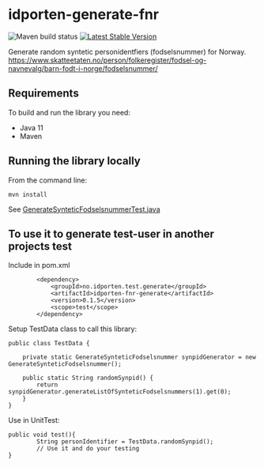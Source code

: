 # idporten-generate-fnr

![Maven build status](https://github.com/felleslosninger/idporten-generate-fnr/actions/workflows/call-maventests.yml/badge.svg)
[![Latest Stable Version](https://img.shields.io/github/v/release/felleslosninger/idporten-generate-fnr?display_name=tag)](https://github.com/felleslosninger/idporten-generate-fnr/releases)

Generate random syntetic personidentfiers (fodselsnummer) for Norway.
https://www.skatteetaten.no/person/folkeregister/fodsel-og-navnevalg/barn-fodt-i-norge/fodselsnummer/

## Requirements
To build and run the library you need:

* Java 11
* Maven

## Running the library locally

From the command line: 
```
mvn install
```
See [GenerateSynteticFodselsnummerTest.java](/src/test/java/no/idporten/test/generate/fnr/GenerateSynteticFodselsnummerTest.java)

## To use it to generate test-user in another projects test

Include in pom.xml
```
        <dependency>
            <groupId>no.idporten.test.generate</groupId>
            <artifactId>idporten-fnr-generate</artifactId>
            <version>0.1.5</version>
            <scope>test</scope>
        </dependency>
```
Setup TestData class to call this library:
```
public class TestData {

    private static GenerateSynteticFodselsnummer synpidGenerator = new GenerateSynteticFodselsnummer();

    public static String randomSynpid() {
        return synpidGenerator.generateListOfSynteticFodselsnummers(1).get(0);
    }
}
```
Use in UnitTest:
```
public void test(){
        String personIdentifier = TestData.randomSynpid();
        // Use it and do your testing
}
```
